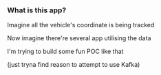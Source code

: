 ### What is this app?

Imagine all the vehicle's coordinate is being tracked

Now imagine there're several app utilising the data

I'm trying to build some fun POC like that

(just tryna find reason to attempt to use Kafka)
